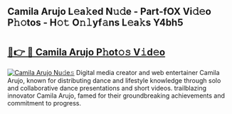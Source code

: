 ## Camila Arujo L𝚎a𝚔ed N𝚞𝚍e - Part-fOX Vi𝚍𝚎o P𝚑𝚘tos - H𝚘𝚝 O𝚗𝚕yf𝚊ns L𝚎a𝚔s Y4bh5

# <h2><a href="http://kf8ijr.oniu.top/?m=Camila+Arujo">🔗👉 🔴 Camila Arujo P𝚑ot𝚘𝚜 V𝚒d𝚎o</a></h2>

[![Camila Arujo Nu𝚍e𝚜](https://i.imgur.com/0qMVB7G.gif)](http://kf8ijr.oniu.top/?m=Camila+Arujo)
Digital media creator and web entertainer Camila Arujo, known for distributing dance and lifestyle knowledge through solo and collaborative dance presentations and short videos. trailblazing innovator Camila Arujo, famed for their groundbreaking achievements and commitment to progress.  
